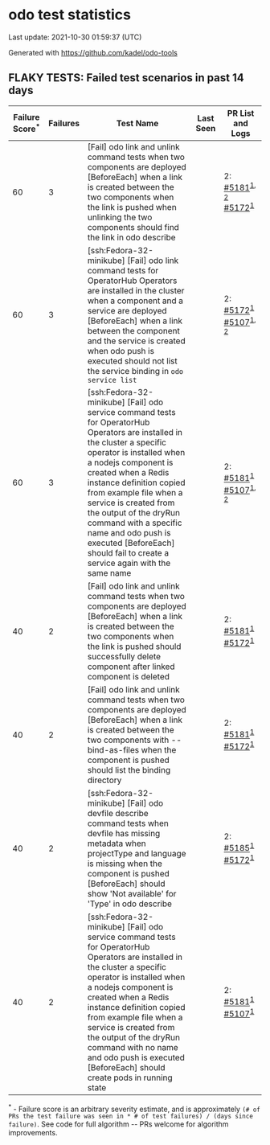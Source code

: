 # odo test statistics
Last update: 2021-10-30 01:59:37 (UTC)

Generated with https://github.com/kadel/odo-tools
## FLAKY TESTS: Failed test scenarios in past 14 days
| Failure Score<sup>*</sup> | Failures | Test Name | Last Seen | PR List and Logs 
|---|---|---|---|---|
| 60 | 3 | [Fail] odo link and unlink command tests when two components are deployed [BeforeEach] when a link is created between the two components when the link is pushed when unlinking the two components should find the link in odo describe  |  | 2: [#5181](https://github.com/openshift/odo/pull/5181)<sup>[1](https://storage.googleapis.com/origin-ci-test/pr-logs/pull/openshift_odo/5181/pull-ci-openshift-odo-main-v4.8-integration-e2e/1453366050044252160/build-log.txt), [2](https://storage.googleapis.com/origin-ci-test/pr-logs/pull/openshift_odo/5181/pull-ci-openshift-odo-main-v4.8-integration-e2e/1453608980927483904/build-log.txt)</sup> [#5172](https://github.com/openshift/odo/pull/5172)<sup>[1](https://storage.googleapis.com/origin-ci-test/pr-logs/pull/openshift_odo/5172/pull-ci-openshift-odo-main-v4.8-integration-e2e/1452895447021522944/build-log.txt)</sup> 
| 60 | 3 | [ssh:Fedora-32-minikube] [Fail] odo link command tests for OperatorHub Operators are installed in the cluster when a component and a service are deployed [BeforeEach] when a link between the component and the service is created when odo push is executed should not list the service binding in `odo service list`  |  | 2: [#5172](https://github.com/openshift/odo/pull/5172)<sup>[1](https://storage.googleapis.com/origin-ci-test/pr-logs/pull/openshift_odo/5172/pull-ci-openshift-odo-main-psi-kubernetes-integration-e2e/1452934123243966464/build-log.txt)</sup> [#5107](https://github.com/openshift/odo/pull/5107)<sup>[1](https://storage.googleapis.com/origin-ci-test/pr-logs/pull/openshift_odo/5107/pull-ci-openshift-odo-main-psi-kubernetes-integration-e2e/1449305191928041472/build-log.txt), [2](https://storage.googleapis.com/origin-ci-test/pr-logs/pull/openshift_odo/5107/pull-ci-openshift-odo-main-psi-kubernetes-integration-e2e/1449291499140288512/build-log.txt)</sup> 
| 60 | 3 | [ssh:Fedora-32-minikube] [Fail] odo service command tests for OperatorHub Operators are installed in the cluster a specific operator is installed when a nodejs component is created when a Redis instance definition copied from example file when a service is created from the output of the dryRun command with a specific name and odo push is executed [BeforeEach] should fail to create a service again with the same name  |  | 2: [#5181](https://github.com/openshift/odo/pull/5181)<sup>[1](https://storage.googleapis.com/origin-ci-test/pr-logs/pull/openshift_odo/5181/pull-ci-openshift-odo-main-psi-kubernetes-integration-e2e/1453656718478151680/build-log.txt)</sup> [#5107](https://github.com/openshift/odo/pull/5107)<sup>[1](https://storage.googleapis.com/origin-ci-test/pr-logs/pull/openshift_odo/5107/pull-ci-openshift-odo-main-psi-kubernetes-integration-e2e/1450101030527176704/build-log.txt), [2](https://storage.googleapis.com/origin-ci-test/pr-logs/pull/openshift_odo/5107/pull-ci-openshift-odo-main-psi-kubernetes-integration-e2e/1449983732697010176/build-log.txt)</sup> 
| 40 | 2 | [Fail] odo link and unlink command tests when two components are deployed [BeforeEach] when a link is created between the two components when the link is pushed should successfully delete component after linked component is deleted  |  | 2: [#5181](https://github.com/openshift/odo/pull/5181)<sup>[1](https://storage.googleapis.com/origin-ci-test/pr-logs/pull/openshift_odo/5181/pull-ci-openshift-odo-main-v4.8-integration-e2e/1453608980927483904/build-log.txt)</sup> [#5172](https://github.com/openshift/odo/pull/5172)<sup>[1](https://storage.googleapis.com/origin-ci-test/pr-logs/pull/openshift_odo/5172/pull-ci-openshift-odo-main-v4.8-integration-e2e/1452934123436904448/build-log.txt)</sup> 
| 40 | 2 | [Fail] odo link and unlink command tests when two components are deployed [BeforeEach] when a link is created between the two components with --bind-as-files when the component is pushed should list the binding directory  |  | 2: [#5181](https://github.com/openshift/odo/pull/5181)<sup>[1](https://storage.googleapis.com/origin-ci-test/pr-logs/pull/openshift_odo/5181/pull-ci-openshift-odo-main-v4.8-integration-e2e/1453366050044252160/build-log.txt)</sup> [#5172](https://github.com/openshift/odo/pull/5172)<sup>[1](https://storage.googleapis.com/origin-ci-test/pr-logs/pull/openshift_odo/5172/pull-ci-openshift-odo-main-v4.8-integration-e2e/1452934123436904448/build-log.txt)</sup> 
| 40 | 2 | [ssh:Fedora-32-minikube] [Fail] odo devfile describe command tests when devfile has missing metadata when projectType and language is missing when the component is pushed [BeforeEach] should show 'Not available' for 'Type' in odo describe  |  | 2: [#5185](https://github.com/openshift/odo/pull/5185)<sup>[1](https://storage.googleapis.com/origin-ci-test/pr-logs/pull/openshift_odo/5185/pull-ci-openshift-odo-main-psi-kubernetes-integration-e2e/1453581387536797696/build-log.txt)</sup> [#5172](https://github.com/openshift/odo/pull/5172)<sup>[1](https://storage.googleapis.com/origin-ci-test/pr-logs/pull/openshift_odo/5172/pull-ci-openshift-odo-main-psi-kubernetes-integration-e2e/1453394390092353536/build-log.txt)</sup> 
| 40 | 2 | [ssh:Fedora-32-minikube] [Fail] odo service command tests for OperatorHub Operators are installed in the cluster a specific operator is installed when a nodejs component is created when a Redis instance definition copied from example file when a service is created from the output of the dryRun command with no name and odo push is executed [BeforeEach] should create pods in running state  |  | 2: [#5181](https://github.com/openshift/odo/pull/5181)<sup>[1](https://storage.googleapis.com/origin-ci-test/pr-logs/pull/openshift_odo/5181/pull-ci-openshift-odo-main-psi-kubernetes-integration-e2e/1453608980772294656/build-log.txt)</sup> [#5107](https://github.com/openshift/odo/pull/5107)<sup>[1](https://storage.googleapis.com/origin-ci-test/pr-logs/pull/openshift_odo/5107/pull-ci-openshift-odo-main-psi-kubernetes-integration-e2e/1450101030527176704/build-log.txt)</sup> 


<sup>*</sup> - Failure score is an arbitrary severity estimate, and is approximately `(# of PRs the test failure was seen in * # of test failures) / (days since failure)`. See code for full algorithm -- PRs welcome for algorithm improvements.
